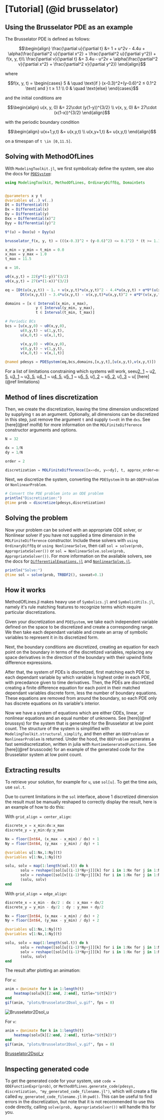 
# [Tutorial] (@id brusselator)
## Using the Brusselator PDE as an example

The Brusselator PDE is defined as follows:

```math
\begin{align}
\frac{\partial u}{\partial t} &= 1 + u^2v - 4.4u + \alpha(\frac{\partial^2 u}{\partial x^2} + \frac{\partial^2 u}{\partial y^2}) + f(x, y, t)\\
\frac{\partial v}{\partial t} &= 3.4u - u^2v + \alpha(\frac{\partial^2 v}{\partial x^2} + \frac{\partial^2 v}{\partial y^2})
\end{align}
```

where

```math
f(x, y, t) = \begin{cases}
5 & \quad \text{if } (x-0.3)^2+(y-0.6)^2 ≤ 0.1^2 \text{ and } t ≥ 1.1 \\
0 & \quad \text{else}
\end{cases}
```

and the initial conditions are

```math
\begin{align}
u(x, y, 0) &= 22\cdot (y(1-y))^{3/2} \\
v(x, y, 0) &= 27\cdot (x(1-x))^{3/2}
\end{align}
```

with the periodic boundary condition

```math
\begin{align}
u(x+1,y,t) &= u(x,y,t) \\
u(x,y+1,t) &= u(x,y,t)
\end{align}
```

on a timespan of ``t \in [0,11.5]``.

## Solving with MethodOfLines

With `ModelingToolkit.jl`, we first symbolicaly define the system, see also the docs for [`PDESystem`](https://mtk.sciml.ai/stable/systems/PDESystem/):

```julia
using ModelingToolkit, MethodOfLines, OrdinaryDiffEq, DomainSets


@parameters x y t
@variables u(..) v(..)
Dt = Differential(t)
Dx = Differential(x)
Dy = Differential(y)
Dxx = Differential(x)^2
Dyy = Differential(y)^2

∇²(u) = Dxx(u) + Dyy(u)

brusselator_f(x, y, t) = (((x-0.3)^2 + (y-0.6)^2) <= 0.1^2) * (t >= 1.1) * 5.

x_min = y_min = t_min = 0.0
x_max = y_max = 1.0
t_max = 11.5

α = 10.

u0(x,y,t) = 22(y*(1-y))^(3/2)
v0(x,y,t) = 27(x*(1-x))^(3/2)

eq = [Dt(u(x,y,t)) ~ 1. + v(x,y,t)*u(x,y,t)^2 - 4.4*u(x,y,t) + α*∇²(u(x,y,t)) + brusselator_f(x, y, t),
       Dt(v(x,y,t)) ~ 3.4*u(x,y,t) - v(x,y,t)*u(x,y,t)^2 + α*∇²(v(x,y,t))]

domains = [x ∈ Interval(x_min, x_max),
              y ∈ Interval(y_min, y_max),
              t ∈ Interval(t_min, t_max)]

# Periodic BCs
bcs = [u(x,y,0) ~ u0(x,y,0),
       u(0,y,t) ~ u(1,y,t),
       u(x,0,t) ~ u(x,1,t),

       v(x,y,0) ~ v0(x,y,0),
       v(0,y,t) ~ v(1,y,t),
       v(x,0,t) ~ v(x,1,t)] 

@named pdesys = PDESystem(eq,bcs,domains,[x,y,t],[u(x,y,t),v(x,y,t)])
```
For a list of limitations constraining which systems will work, seeu[2, 1](t) ~ u[2, 5](t), u[3, 1](t) ~ u[3, 5](t), u[4, 1](t) ~ u[4, 5](t), u[5, 1](t) ~ u[5, 5](t), u[1, 2](t) ~ u[5, 2](t), u[1, 3](t) ~ u[ [here](@ref limitations)

## Method of lines discretization

Then, we create the discretization, leaving the time dimension undiscretized by supplying `t` as an argument. Optionally, all dimensions can be discretized in this step, just remove the argument `t` and supply `t=>dt` in the `dxs`. See [here](@ref molfd) for more information on the `MOLFiniteDifference` constructor arguments and options.

```julia
N = 32

dx = 1/N
dy = 1/N

order = 2

discretization = MOLFiniteDifference([x=>dx, y=>dy], t, approx_order=order grid_type=center_align)
```
Next, we discretize the system, converting the `PDESystem` in to an `ODEProblem` or `NonlinearProblem`.

```julia
# Convert the PDE problem into an ODE problem
println("Discretization:")
@time prob = discretize(pdesys,discretization)
```

## Solving the problem
Now your problem can be solved with an appropriate ODE solver, or Nonlinear solver if you have not supplied a time dimension in the `MOLFiniteDifference` constructor. Include these solvers with `using OrdinaryDiffEq` or `using NonlinearSolve`, then call `sol = solve(prob, AppropriateSolver())` or `sol = NonlinearSolve.solve(prob, AppropriateSolver())`. For more information on the available solvers, see the docs for [`DifferentialEquations.jl`](https://diffeq.sciml.ai/stable/solvers/ode_solve/) and [`NonlinearSolve.jl`](http://nonlinearsolve.sciml.ai/dev/solvers/NonlinearSystemSolvers/).

```julia
println("Solve:")
@time sol = solve(prob, TRBDF2(), saveat=0.1)
```

## How it works

MethodOfLines.jl makes heavy use of `Symbolics.jl` and `SymbolicUtils.jl`, namely it's rule matching features to recognize terms which require particular discretizations.

Given your discretization and `PDESystem`, we take each independent variable defined on the space to be discretized and create a corresponding range. We then take each dependant variable and create an array of symbolic variables to represent it in its discretized form. 

Next, the boundary conditions are discretized, creating an equation for each point on the boundary in terms of the discretized variables, replacing any space derivatives in the direction of the boundary with their upwind finite difference expressions.

After that, the system of PDEs is discretized, first matching each PDE to each dependant variable by which variable is highest order in each PDE, with precedance given to time derivatives. Then, the PDEs are discretized creating a finite difference equation for each point in their matched dependant variables discrete form, less the number of boundary equations. These equations are removed from around the boundary, so each PDE only has discrete equations on its variable's interior.

Now we have a system of equations which are either ODEs, linear, or nonlinear equations and an equal number of unknowns. See [here](@ref brusssys) for the system that is generated for the Brusselator at low point count. The structure of the system is simplified with `ModelingToolkit.structural_simplify`, and then either an `ODEProblem` or `NonlinearProblem` is returned. Under the hood, the `ODEProblem` generates a fast semidiscretization, written in julia with `RuntimeGeneratedFunctions`. See [here](@ref brusscode) for an example of the generated code for the Brusselator system at low point count. 


## Extracting results
To retrieve your solution, for example for `u`, use `sol[u]`. To get the time axis, use `sol.t`.

Due to current limitations in the `sol` interface, above 1 discretized dimension the result must be manually reshaped to correctly display the result, here is an example of how to do this:

With `grid_align = center_align`:
```julia
discrete_x = x_min:dx:x_max
discrete_y = y_min:dy:y_max

Nx = floor(Int64, (x_max - x_min) / dx) + 1
Ny = floor(Int64, (y_max - y_min) / dy) + 1

@variables u[1:Nx,1:Ny](t)
@variables v[1:Nx,1:Ny](t)

solu, solv = map(1:length(sol.t)) do k
       solu = reshape([sol[u[(i-1)*Ny+j]][k] for i in 1:Nx for j in 1:Ny],(Nx,Ny))
       solv = reshape([sol[v[(i-1)*Ny+j]][k] for i in 1:Nx for j in 1:Ny],(Nx,Ny))
       (solu, solv)
end
```

With `grid_align = edge_align`:
```julia
discrete_x = x_min - dx/2 : dx : x_max + dx/2
discrete_y = y_min - dy/2 : dy : y_max + dy/2

Nx = floor(Int64, (x_max - x_min) / dx) + 2
Ny = floor(Int64, (y_max - y_min) / dy) + 2

@variables u[1:Nx,1:Ny](t)
@variables v[1:Nx,1:Ny](t)

solu, solv = map(1:length(sol.t)) do k
       solu = reshape([sol[u[(i-1)*Ny+j]][k] for i in 1:Nx for j in 1:Ny],(Nx,Ny))
       solv = reshape([sol[v[(i-1)*Ny+j]][k] for i in 1:Nx for j in 1:Ny],(Nx,Ny))
       (solu, solv)
end
```

The result after plotting an animation:

For `u`:
```julia
anim = @animate for k in 1:length(t)
    heatmap(solu[k][2:end, 2:end], title="$(t[k])")
end
gif(anim, "plots/Brusselator2Dsol_u.gif", fps = 8)
```       
![Brusselator2Dsol_u](https://user-images.githubusercontent.com/9698054/159934498-e5c21b13-c63b-4cd2-9149-49e521765141.gif)

For `v`:
```julia
anim = @animate for k in 1:length(t)
    heatmap(solv[k][2:end, 2:end], title="$(t[k])")
end
gif(anim, "plots/Brusselator2Dsol_v.gif", fps = 8)
```       
[Brusselator2Dsol_v](https://i.imgur.com/3kQNMI3.gifv)

## Inspecting generated code
To get the generated code for your system, use `code = ODEFunctionExpr(prob)`, or `MethodOfLines.generate_code(pdesys, discretization, "my_generated_code_filename.jl")`, which will create a file called `my_generated_code_filename.jl` in `pwd()`. This can be useful to find errors in the discretization, but note that it is not recommended to use this code directly, calling `solve(prob, AppropriateSolver())` will handle this for you.